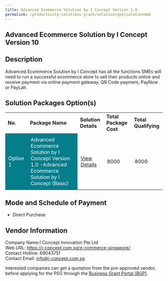 ```yaml
---
title: Advanced Ecommerce Solution by I Concept Version 1.0 
permalink: /productivity-solutions-grant/solutionrepo/solution466
---
```


## Advanced Ecommerce Solution by I Concept Version 10

## Description

Advanced Ecommerce Solution by I Concept has all the functions SMEs will need to run a successful ecommerce store to sell their products online and receive payment via online payment gateway, QR Code payment, PayNow or PayLah.

## Solution Packages Option(s)

<table>
<tr>
<td><b>No.</b></td>
<td><b>Package Name</b></td>
<td><b>Solution Details</b></td>
<td><b>Total Package Cost</b></td>
<td><b>Total Qualifying</b></td>
</tr>
<tr>
<td style='padding: 10px; background-color: #037E8A; color: #FFFFFF;'>Option 1</td>
<td style='padding: 10px; background-color: #037E8A; color: #FFFFFF;'>Advanced Ecommerce Solution by I Concept Version 1.0 -Advanced Ecommerce Solution by I Concept (Basic)</td>
<td style='padding: 10px;'><a href='https://www.gobusiness.gov.sg/images/psg/Desensitised_I_Concept_(Annex_3)_wef_1_March_2021_Part_1.pdf' target='_blank'>View Details</a></td>
<td style='padding: 10px;'>8000</td>
<td style='padding: 10px;'>8000</td>
</tr>
</table>

## Mode and Schedule of Payment

 - Direct Purchase

## Vendor Information

 Company Name:I Concept Innovation Pte Ltd <br>Web URL: https://i-concept.com.sg/e-commerce-singapore/ <br>Contact Hotline: 69043751 <br>Contact Email: info@i-concept.com.sg <br>

Interested companies can get a quotation from the pre-approved vendor, before applying for the PSG through the <a href='https://www.businessgrants.gov.sg/' target='_blank' rel='noopener'>Business Grant Portal (BGP)</a>.

<script src="/jquery/resize-tables.js"></script>
